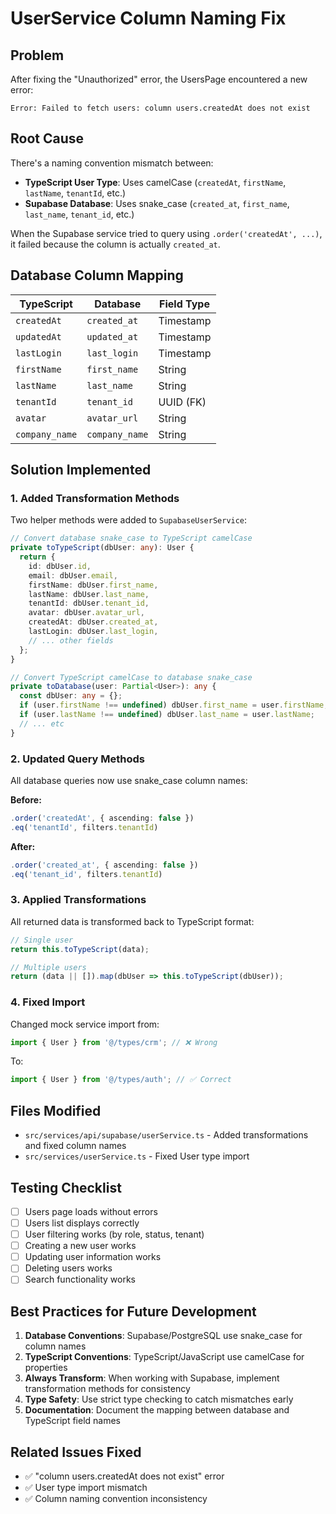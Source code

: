 # UserService Column Naming Fix

## Problem
After fixing the "Unauthorized" error, the UsersPage encountered a new error:
```
Error: Failed to fetch users: column users.createdAt does not exist
```

## Root Cause
There's a naming convention mismatch between:
- **TypeScript User Type**: Uses camelCase (`createdAt`, `firstName`, `lastName`, `tenantId`, etc.)
- **Supabase Database**: Uses snake_case (`created_at`, `first_name`, `last_name`, `tenant_id`, etc.)

When the Supabase service tried to query using `.order('createdAt', ...)`, it failed because the column is actually `created_at`.

## Database Column Mapping

| TypeScript | Database | Field Type |
|-----------|----------|-----------|
| `createdAt` | `created_at` | Timestamp |
| `updatedAt` | `updated_at` | Timestamp |
| `lastLogin` | `last_login` | Timestamp |
| `firstName` | `first_name` | String |
| `lastName` | `last_name` | String |
| `tenantId` | `tenant_id` | UUID (FK) |
| `avatar` | `avatar_url` | String |
| `company_name` | `company_name` | String |

## Solution Implemented

### 1. Added Transformation Methods
Two helper methods were added to `SupabaseUserService`:

```typescript
// Convert database snake_case to TypeScript camelCase
private toTypeScript(dbUser: any): User {
  return {
    id: dbUser.id,
    email: dbUser.email,
    firstName: dbUser.first_name,
    lastName: dbUser.last_name,
    tenantId: dbUser.tenant_id,
    avatar: dbUser.avatar_url,
    createdAt: dbUser.created_at,
    lastLogin: dbUser.last_login,
    // ... other fields
  };
}

// Convert TypeScript camelCase to database snake_case
private toDatabase(user: Partial<User>): any {
  const dbUser: any = {};
  if (user.firstName !== undefined) dbUser.first_name = user.firstName;
  if (user.lastName !== undefined) dbUser.last_name = user.lastName;
  // ... etc
}
```

### 2. Updated Query Methods
All database queries now use snake_case column names:

**Before:**
```typescript
.order('createdAt', { ascending: false })
.eq('tenantId', filters.tenantId)
```

**After:**
```typescript
.order('created_at', { ascending: false })
.eq('tenant_id', filters.tenantId)
```

### 3. Applied Transformations
All returned data is transformed back to TypeScript format:

```typescript
// Single user
return this.toTypeScript(data);

// Multiple users
return (data || []).map(dbUser => this.toTypeScript(dbUser));
```

### 4. Fixed Import
Changed mock service import from:
```typescript
import { User } from '@/types/crm'; // ❌ Wrong
```

To:
```typescript
import { User } from '@/types/auth'; // ✅ Correct
```

## Files Modified
- `src/services/api/supabase/userService.ts` - Added transformations and fixed column names
- `src/services/userService.ts` - Fixed User type import

## Testing Checklist
- [ ] Users page loads without errors
- [ ] Users list displays correctly
- [ ] User filtering works (by role, status, tenant)
- [ ] Creating a new user works
- [ ] Updating user information works
- [ ] Deleting users works
- [ ] Search functionality works

## Best Practices for Future Development

1. **Database Conventions**: Supabase/PostgreSQL use snake_case for column names
2. **TypeScript Conventions**: TypeScript/JavaScript use camelCase for properties
3. **Always Transform**: When working with Supabase, implement transformation methods for consistency
4. **Type Safety**: Use strict type checking to catch mismatches early
5. **Documentation**: Document the mapping between database and TypeScript field names

## Related Issues Fixed
- ✅ "column users.createdAt does not exist" error
- ✅ User type import mismatch
- ✅ Column naming convention inconsistency